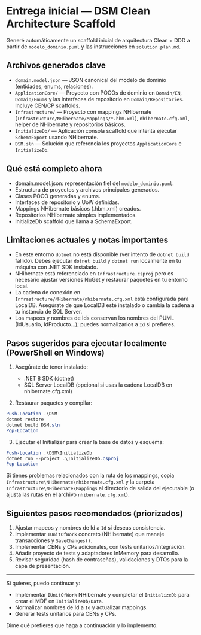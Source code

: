 # Entrega inicial — DSM Clean Architecture Scaffold

Generé automáticamente un scaffold inicial de arquitectura Clean + DDD a partir de `modelo_dominio.puml` y las instrucciones en `solution.plan.md`.

## Archivos generados clave
- `domain.model.json` — JSON canonical del modelo de dominio (entidades, enums, relaciones).
- `ApplicationCore/` — Proyecto con POCOs de dominio en `Domain/EN`, `Domain/Enums` y las interfaces de repositorio en `Domain/Repositories`. Incluye CEN/CP scaffolds.
- `Infrastructure/` — Proyecto con mappings NHibernate (`Infrastructure/NHibernate/Mappings/*.hbm.xml`), `nhibernate.cfg.xml`, helper de NHibernate y repositorios básicos.
- `InitializeDb/` — Aplicación consola scaffold que intenta ejecutar `SchemaExport` usando NHibernate.
- `DSM.sln` — Solución que referencia los proyectos `ApplicationCore` e `InitializeDb`.

## Qué está completo ahora
- domain.model.json: representación fiel del `modelo_dominio.puml`.
- Estructura de proyectos y archivos principales generados.
- Clases POCO generadas y enums.
- Interfaces de repositorio y UoW definidas.
- Mappings NHibernate básicos (.hbm.xml) creados.
- Repositorios NHibernate simples implementados.
- InitializeDb scaffold que llama a SchemaExport.

## Limitaciones actuales y notas importantes
- En este entorno `dotnet` no está disponible (ver intento de `dotnet build` fallido). Debes ejecutar `dotnet build` y `dotnet run` localmente en tu máquina con .NET SDK instalado.
- NHibernate está referenciado en `Infrastructure.csproj` pero es necesario ajustar versiones NuGet y restaurar paquetes en tu entorno local.
- La cadena de conexión en `Infrastructure/NHibernate/nhibernate.cfg.xml` está configurada para LocalDB. Asegúrate de que LocalDB esté instalado o cambia la cadena a tu instancia de SQL Server.
- Los mapeos y nombres de Ids conservan los nombres del PUML (IdUsuario, IdProducto...); puedes normalizarlos a `Id` si prefieres.

## Pasos sugeridos para ejecutar localmente (PowerShell en Windows)

1. Asegúrate de tener instalado:
   - .NET 8 SDK (dotnet)
   - SQL Server LocalDB (opcional si usas la cadena LocalDB en nhibernate.cfg.xml)

2. Restaurar paquetes y compilar:

```powershell
Push-Location .\DSM
dotnet restore
dotnet build DSM.sln
Pop-Location
```

3. Ejecutar el Initializer para crear la base de datos y esquema:

```powershell
Push-Location .\DSM\InitializeDb
dotnet run --project .\InitializeDb.csproj
Pop-Location
```

Si tienes problemas relacionados con la ruta de los mappings, copia `Infrastructure\NHibernate\nhibernate.cfg.xml` y la carpeta `Infrastructure\NHibernate\Mappings` al directorio de salida del ejecutable (o ajusta las rutas en el archivo `nhibernate.cfg.xml`).

## Siguientes pasos recomendados (priorizados)
1. Ajustar mapeos y nombres de Id a `Id` si deseas consistencia.
2. Implementar `IUnitOfWork` concreto (NHibernate) que maneje transacciones y `SaveChanges()`.
3. Implementar CENs y CPs adicionales, con tests unitarios/integración.
4. Añadir proyecto de tests y adaptadores InMemory para desarrollo.
5. Revisar seguridad (hash de contraseñas), validaciones y DTOs para la capa de presentación.

---

Si quieres, puedo continuar y:
- Implementar `IUnitOfWork` NHibernate y completar el `InitializeDb` para crear el MDF en `InitializeDb/Data`.
- Normalizar nombres de Id a `Id` y actualizar mappings.
- Generar tests unitarios para CENs y CPs.

Dime qué prefieres que haga a continuación y lo implemento.
